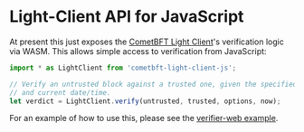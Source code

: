 # Light-Client API for JavaScript

At present this just exposes the [CometBFT Light Client]'s verification logic
via WASM. This allows simple access to verification from JavaScript:

```javascript
import * as LightClient from 'cometbft-light-client-js';

// Verify an untrusted block against a trusted one, given the specified options
// and current date/time.
let verdict = LightClient.verify(untrusted, trusted, options, now);
```

For an example of how to use this, please see the [verifier-web example].

[CometBFT Light Client]: ../light-client/
[verifier-web example]: ./examples/verifier-web/
